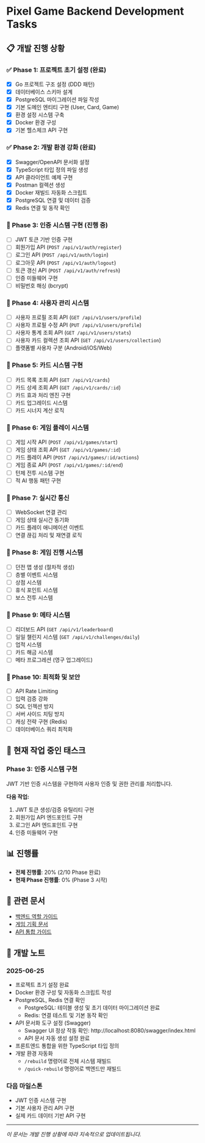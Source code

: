 # Pixel Game Backend Development Tasks

## 📋 개발 진행 상황

### ✅ Phase 1: 프로젝트 초기 설정 (완료)
- [x] Go 프로젝트 구조 설정 (DDD 패턴)
- [x] 데이터베이스 스키마 설계
- [x] PostgreSQL 마이그레이션 파일 작성
- [x] 기본 도메인 엔티티 구현 (User, Card, Game)
- [x] 환경 설정 시스템 구축
- [x] Docker 환경 구성
- [x] 기본 헬스체크 API 구현

### ✅ Phase 2: 개발 환경 강화 (완료)
- [x] Swagger/OpenAPI 문서화 설정
- [x] TypeScript 타입 정의 파일 생성
- [x] API 클라이언트 예제 구현
- [x] Postman 컬렉션 생성
- [x] Docker 재빌드 자동화 스크립트
- [x] PostgreSQL 연결 및 데이터 검증
- [x] Redis 연결 및 동작 확인

### 🚧 Phase 3: 인증 시스템 구현 (진행 중)
- [ ] JWT 토큰 기반 인증 구현
- [ ] 회원가입 API (`POST /api/v1/auth/register`)
- [ ] 로그인 API (`POST /api/v1/auth/login`)
- [ ] 로그아웃 API (`POST /api/v1/auth/logout`)
- [ ] 토큰 갱신 API (`POST /api/v1/auth/refresh`)
- [ ] 인증 미들웨어 구현
- [ ] 비밀번호 해싱 (bcrypt)

### 📅 Phase 4: 사용자 관리 시스템
- [ ] 사용자 프로필 조회 API (`GET /api/v1/users/profile`)
- [ ] 사용자 프로필 수정 API (`PUT /api/v1/users/profile`)
- [ ] 사용자 통계 조회 API (`GET /api/v1/users/stats`)
- [ ] 사용자 카드 컬렉션 조회 API (`GET /api/v1/users/collection`)
- [ ] 플랫폼별 사용자 구분 (Android/iOS/Web)

### 📅 Phase 5: 카드 시스템 구현
- [ ] 카드 목록 조회 API (`GET /api/v1/cards`)
- [ ] 카드 상세 조회 API (`GET /api/v1/cards/:id`)
- [ ] 카드 효과 처리 엔진 구현
- [ ] 카드 업그레이드 시스템
- [ ] 카드 시너지 계산 로직

### 📅 Phase 6: 게임 플레이 시스템
- [ ] 게임 시작 API (`POST /api/v1/games/start`)
- [ ] 게임 상태 조회 API (`GET /api/v1/games/:id`)
- [ ] 카드 플레이 API (`POST /api/v1/games/:id/actions`)
- [ ] 게임 종료 API (`POST /api/v1/games/:id/end`)
- [ ] 턴제 전투 시스템 구현
- [ ] 적 AI 행동 패턴 구현

### 📅 Phase 7: 실시간 통신
- [ ] WebSocket 연결 관리
- [ ] 게임 상태 실시간 동기화
- [ ] 카드 플레이 애니메이션 이벤트
- [ ] 연결 끊김 처리 및 재연결 로직

### 📅 Phase 8: 게임 진행 시스템
- [ ] 던전 맵 생성 (절차적 생성)
- [ ] 층별 이벤트 시스템
- [ ] 상점 시스템
- [ ] 휴식 포인트 시스템
- [ ] 보스 전투 시스템

### 📅 Phase 9: 메타 시스템
- [ ] 리더보드 API (`GET /api/v1/leaderboard`)
- [ ] 일일 챌린지 시스템 (`GET /api/v1/challenges/daily`)
- [ ] 업적 시스템
- [ ] 카드 해금 시스템
- [ ] 메타 프로그레션 (영구 업그레이드)

### 📅 Phase 10: 최적화 및 보안
- [ ] API Rate Limiting
- [ ] 입력 검증 강화
- [ ] SQL 인젝션 방지
- [ ] 서버 사이드 치팅 방지
- [ ] 캐싱 전략 구현 (Redis)
- [ ] 데이터베이스 쿼리 최적화

## 🎯 현재 작업 중인 태스크

### Phase 3: 인증 시스템 구현
JWT 기반 인증 시스템을 구현하여 사용자 인증 및 권한 관리를 처리합니다.

**다음 작업:**
1. JWT 토큰 생성/검증 유틸리티 구현
2. 회원가입 API 엔드포인트 구현
3. 로그인 API 엔드포인트 구현
4. 인증 미들웨어 구현

## 📊 진행률

- **전체 진행률**: 20% (2/10 Phase 완료)
- **현재 Phase 진행률**: 0% (Phase 3 시작)

## 🔗 관련 문서

- [백엔드 역할 가이드](./BACKEND_ROLE.md)
- [게임 기획 문서](./PRD.md)
- [API 통합 가이드](./API_INTEGRATION_GUIDE.md)

## 📝 개발 노트

### 2025-06-25
- 프로젝트 초기 설정 완료
- Docker 환경 구성 및 자동화 스크립트 작성
- PostgreSQL, Redis 연결 확인
  - PostgreSQL: 테이블 생성 및 초기 데이터 마이그레이션 완료
  - Redis: 연결 테스트 및 기본 동작 확인
- API 문서화 도구 설정 (Swagger)
  - Swagger UI 정상 작동 확인: http://localhost:8080/swagger/index.html
  - API 문서 자동 생성 설정 완료
- 프론트엔드 통합을 위한 TypeScript 타입 정의
- 개발 환경 자동화
  - `/rebuild` 명령어로 전체 시스템 재빌드
  - `/quick-rebuild` 명령어로 백엔드만 재빌드

### 다음 마일스톤
- JWT 인증 시스템 구현
- 기본 사용자 관리 API 구현
- 실제 카드 데이터 기반 API 구현

---

*이 문서는 개발 진행 상황에 따라 지속적으로 업데이트됩니다.*